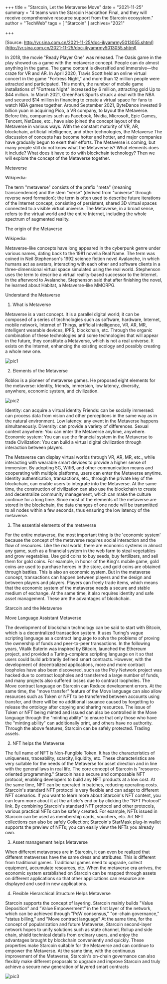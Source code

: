 +++
title = "Starcoin, Let the Metaverse Move"
date = "2021-11-25"
summary = "4 teams won the Starcoin Hackathon Final, and they will receive comprehensive resource support from the Starcoin ecosystem."
author = "TechWeb"
tags = [
    "Starcoin"
]
archives="2021"

+++

[Source: http://vr.sina.com.cn/2021-11-25/doc-ikyamrmy5013055.shtml](http://vr.sina.com.cn/2021-11-25/doc-ikyamrmy5013055.shtml)

In 2018, the movie "Ready Player One" was released. The Oasis game in the play showed us a game with the metaverse concept. People can do almost anything in the game. The game content is diversified and immersive—the craze for VR and AR. In April 2020, Travis Scott held an online virtual concert in the game "Fortress Night," and more than 12 million people were attracted and participated. This month, the number of mobile game installations of "Fortress Night" increased by 6 million, attracting gold Up to $44 million. In March 2021, GreenPark Sports struck a deal with the NBA and secured $14 million in financing to create a virtual space for fans to watch NBA games together. Around September 2021, ByteDance invested 9 billion yuan in acquiring Pico, a VR company, to layout the Metaverse. Before this, companies such as Facebook, Nvidia, Microsoft, Epic Games, Tencent, NetEase, etc., have also joined the concept layout of the Metaverse in various ways. With the constant maturity of VR, AR, blockchain, artificial intelligence, and other technologies, the Metaverse The discussion of concepts has become hotter and hotter, and major companies have gradually begun to exert their efforts. The Metaverse is coming, but many people still do not know what the Metaverse is? What elements does it include? What does it have to do with blockchain technology? Then we will explore the concept of the Metaverse together.

Metaverse

Wikipedia:

The term "metaverse" consists of the prefix "meta" (meaning transcendence) and the stem "verse" (derived from "universe" through reverse word formation); the term is often used to describe future iterations of the Internet concept, consisting of persistent, shared 3D virtual spaces connected to a visible virtual universe. The Metaverse, in a broad sense, refers to the virtual world and the entire Internet, including the whole spectrum of augmented reality.

The origin of the Metaverse

Wikipedia:

Metaverse-like concepts have long appeared in the cyberpunk genre under various names, dating back to the 1981 novella Real Name. The term was coined in Neil Stephenson's 1992 science fiction novel Avalanche, in which humans act as avatars, interacting with each other and software clients in a three-dimensional virtual space simulated using the real world. Stephenson uses the term to describe a virtual reality-based successor to the Internet. In the afterword to Avalanche, Stephenson said that after finishing the novel, he learned about Habitat, a Metaverse-like MMORPG.

Understand the Metaverse

1. What is Metaverse

Metaverse is a vast concept. It is a parallel digital world; it can be composed of a series of technologies such as software, hardware, Internet, mobile network, Internet of Things, artificial intelligence, VR, AR, MR, intelligent wearable devices, IPFS, blockchain, etc. Through the organic combination of these technologies and some technologies that will appear in the future, they constitute a Metaverse, which is not a real universe. It exists on the Internet, enhancing the existing ecology and possibly creating a whole new one.

![pic1](/images/new/news/bdcb-b9b1f63d395945bedce54042c346bb02.jpeg)

2. Elements of the Metaverse

Roblox is a pioneer of metaverse games. He proposed eight elements for the metaverse: identity, friends, immersion, low latency, diversity, anywhere, economic system, and civilization.

![pic2](/images/new/news/8183-e8b57c3f114f6827eb823a27041128da.jpeg)

Identity: can acquire a virtual identity Friends: can be socially immersed: can process data from vision and other perceptions in the same way as in the natural environment. Low latency: any event in the Metaverse happens simultaneously. Diversity: can provide a variety of differences. Sexual content anywhere: You can enter the Metaverse anytime, anywhere. Economic system: You can use the financial system in the Metaverse to trade Civilization: You can build a virtual digital civilization through interaction between players.

The Metaverse can display virtual worlds through VR, AR, MR, etc., while interacting with wearable smart devices to provide a higher sense of immersion. By adopting 5G, Wifi6, and other communication means and cooperating with multiple platforms, users can enter the Metaverse anytime. Identity authentication, transactions, etc., through the private key of the blockchain, can enable users to integrate into the Metaverse. At the same time, the construction of civilization can also use the blockchain to create and decentralize community management, which can make the culture continue for a long time. Since most of the elements of the metaverse are stored in the blockchain, the data changes of one node will be transmitted to all nodes within a few seconds, thus ensuring the low latency of the metaverse.

3. The essential elements of the metaverse

For the entire metaverse, the most important thing is the 'economic system' because the concept of the metaverse requires social interaction and the flow of resources. Like the real world, there are economic systems in almost any game, such as a financial system in the web farm to steal vegetables and grow vegetables. Use gold coins to buy seeds, buy fertilizers, and sell them for gold coins. For example, in honor of the King's mobile game, gold coins are used to purchase heroes in the store, and gold coins are obtained through battles. This is also an economic system. But in the metaverse concept, transactions can happen between players and the design and between players and players. Players can freely trade items, which means that the economic system of the metaverse needs a secure and stable medium of exchange. At the same time, it also requires identity and safe asset management. These are the advantages of blockchain.

Starcoin and the Metaverse

Move Language Assistant Metaverse

The development of blockchain technology can be said to start with Bitcoin, which is a decentralized transaction system. It uses Turing's vague scripting language as a contract language to solve the problems of proving the ownership of funds and peer-to-peer transactions. In the following years, Vitalik Buterin was inspired by Bitcoin, launched the Ethereum project, and provided a Turing-complete scripting language on it so that users could build arbitrarily defined smart contracts. However, with the development of decentralized applications, more and more contract loopholes have also been discovered, such as the Poly Network project was hacked due to contract loopholes and transferred a large number of funds, and many projects also suffered losses due to contract loopholes. The Move contract language on Starcoin can Reduce development errors. At the same time, the "move transfer" feature of the Move language can also allow resources such as Token or NFT to be transferred between accounts using transfer, and there will be no additional issuance caused by forgetting to release the ontology after copying and sharing resources. The issue of Token or NFT being minted and issued can also be controlled in the Move language through the "minting ability" to ensure that only those who have the "minting ability" can additionally print, and others have no authority. Through the above features, Starcoin can be safely protected. Trading assets.

2. NFT helps the Metaverse

The full name of NFT is Non-Fungible Token. It has the characteristics of uniqueness, traceability, scarcity, liquidity, etc. These characteristics are very suitable for the needs of the Metaverse for asset direction and in line with the general laws in real life. The core concept of Starcoin is "resource-oriented programming." Starcoin has a secure and composable NFT protocol, enabling developers to build any NFT products at a low cost. At the same time, NFT can be operated in batches, reducing operating costs. Starcoin's standard NFT protocol is very flexible and can adapt to different NFT scenarios. If you want to learn more about Starcoin's NFT content, you can learn more about it at the article's end or by clicking the "NFT Protocol" link.
By combining Starcoin's standard NFT protocol and other protocols, various practical NFTs can be safely created. For example, NFTs issued in Starcoin can be used as membership cards, vouchers, etc. Art NFT collections can also be safely Collection; Starcoin's StarMask plug-in wallet supports the preview of NFTs; you can easily view the NFTs you already own.

3. Asset management helps Metaverse

When different metaverses are in Starcoin, it can even be realized that different metaverses have the same dress and attributes. This is different from traditional games. Traditional games need to upgrade, collect equipment, accumulate resources, etc. When the metaverse era arrives, the economic system established on Starcoin can be mapped through assets on different applications so that other applications can resource are displayed and used in new applications.

4. Flexible Hierarchical Structure Helps Metaverse

Starcoin supports the concept of layering. Starcoin mainly builds "Value Deposition" and "Value Empowerment" in the first layer of the network, which can be achieved through "PoW consensus," "on-chain governance," "status billing," and "Move contract language" At the same time, for the concept of popularization and future Metaverse, Starcoin second-layer network hopes to unify solutions such as state channel, Rollup and side chain, shield technical details from ordinary users, and enjoy the advantages brought by blockchain conveniently and quickly. These properties make Starcoin suitable for the Metaverse and can continue to empower the Metaverse. At the same time, with the continuous improvement of the Metaverse, Starcoin's on-chain governance can also flexibly make different proposals to upgrade and improve Starcoin and truly achieve a secure new generation of layered smart contracts

![pic3](/images/new/news/a34a-a2467afaf3924b4c715090d5336cee52.jpeg)
